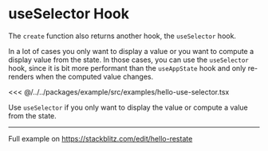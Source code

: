 # useSelector Hook

The `create` function also returns another hook, the `useSelector` hook.

In a lot of cases you only want to display a value or you want to compute a display value from the state.
In those cases, you can use the `useSelector` hook, since it is bit more performant than the `useAppState` hook and
only re-renders when the computed value changes.

<<< @/../../packages/example/src/examples/hello-use-selector.tsx

Use `useSelector` if you only want to display the value or compute a value from the state.

---

Full example on https://stackblitz.com/edit/hello-restate
